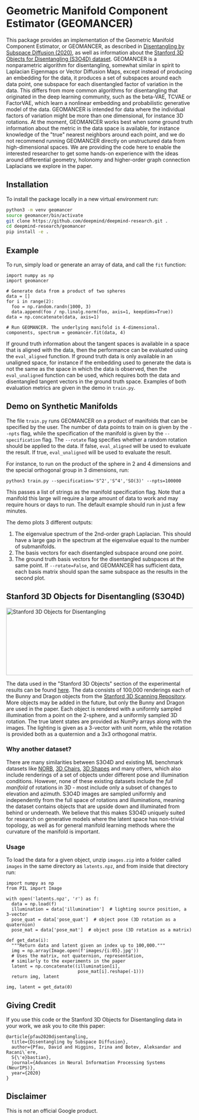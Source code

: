 # Geometric Manifold Component Estimator (GEOMANCER)

This package provides an implementation of the Geometric Manifold Component
Estimator, or GEOMANCER, as described in [Disentangling by Subspace Diffusion
(2020)](https://arxiv.org/abs/2006.12982), as well as information about the
[Stanford 3D Objects for Disentangling (S3O4D) dataset](https://console.cloud.google.com/storage/browser/dm_s3o4d).
GEOMANCER is a nonparametric algorithm for disentangling, somewhat similar in
spirit to Laplacian Eigenmaps or Vector Diffusion Maps, except instead of
producing an embedding for the data, it produces a set of subspaces around each
data point, one subspace for each disentangled factor of variation in the data.
This differs from more common algorithms for disentangling that originated in
the deep learning community, such as the beta-VAE, TCVAE or FactorVAE, which
learn a nonlinear embedding and probabilistic generative model of the data.
GEOMANCER is intended for data where the individual factors of variation might
be more than one dimensional, for instance 3D rotations. At the moment,
GEOMANCER works best when some ground truth information about the metric in the
data space is available, for instance knowledge of the "true" nearest neighbors
around each point, and we do not recommend running GEOMANCER directly on
unstructured data from high-dimensional spaces. We are providing the code here
to enable the interested researcher to get some hands-on experience with the
ideas around differential geometry, holonomy and higher-order graph connection
Laplacians we explore in the paper.


## Installation

To install the package locally in a new virtual environment run:
```bash
python3 -m venv geomancer
source geomancer/bin/activate
git clone https://github.com/deepmind/deepmind-research.git .
cd deepmind-research/geomancer
pip install -e .
```

## Example

To run, simply load or generate an array of data, and call the `fit` function:

```
import numpy as np
import geomancer

# Generate data from a product of two spheres
data = []
for i in range(2):
  foo = np.random.randn(1000, 3)
  data.append(foo / np.linalg.norm(foo, axis=1, keepdims=True))
data = np.concatenate(data, axis=1)

# Run GEOMANCER. The underlying manifold is 4-dimensional.
components, spectrum = geomancer.fit(data, 4)
```

If ground truth information about the tangent spaces is available in a space
that is aligned with the data, then the performance can be evaluated using the
`eval_aligned` function. If ground truth data is only available in an unaligned
space, for instance if the embedding used to generate the data is not the same
as the space in which the data is observed, then the `eval_unaligned` function
can be used, which requires both the data and disentangled tangent vectors in
the ground truth space. Examples of both evaluation metrics are given in the
demo in `train.py`.


## Demo on Synthetic Manifolds

The file `train.py` runs GEOMANCER on a product of manifolds that can be
specified by the user. The number of data points to train on is given by the
`--npts` flag, while the specification of the manifold is given by the
`--specification` flag. The `--rotate` flag specifies whether a random rotation
should be applied to the data. If false, `eval_aligned` will be used to evaluate
the result. If true, `eval_unaligned` will be used to evaluate the result.

For instance, to run on the product of the sphere in 2 and 4 dimensions and the
special orthogonal group in 3 dimensions, run:

```
python3 train.py --specification='S^2','S^4','SO(3)' --npts=100000
```

This passes a list of strings as the manifold specification flag. Note that a
manifold this large will require a large amount of data to work and may require
hours or days to run. The default example should run in just a few minutes.

The demo plots 3 different outputs:
1. The eigenvalue spectrum of the 2nd-order graph Laplacian. This should have
a large gap in the spectrum at the eigenvalue equal to the number of
submanifolds.
2. The basis vectors for each disentangled subspace around one point.
3. The ground truth basis vectors for the disentangled subspaces at the same
point. If `--rotate=False`, and GEOMANCER has sufficient data, each basis matrix
should span the same subspace as the results in the second plot.

## Stanford 3D Objects for Disentangling (S3O4D)

<img src="s304d.png" alt="Stanford 3D Objects for Disentangling"
     width="1076" height="182" />

The data used in the "Stanford 3D Objects" section of the experimental results
can be found [here](https://console.cloud.google.com/storage/browser/dm_s3o4d).
The data consists of 100,000 renderings each of the Bunny and Dragon objects
from the [Stanford 3D Scanning Repository](http://graphics.stanford.edu/data/3Dscanrep/).
More objects may be added in the future, but only the Bunny and Dragon are used
in the paper. Each object is rendered with a uniformly sampled illumination from
a point on the 2-sphere, and a uniformly sampled 3D rotation. The true latent
states are provided as NumPy arrays along with the images. The lighting is given
as a 3-vector with unit norm, while the rotation is provided both as a
quaternion and a 3x3 orthogonal matrix.

### Why another dataset?

There are many similarities between S3O4D and existing ML benchmark datasets
like [NORB](https://cs.nyu.edu/~ylclab/data/norb-v1.0/),
[3D Chairs](https://github.com/mathieuaubry/seeing3Dchairs),
[3D Shapes](https://github.com/deepmind/3d-shapes) and many others, which also
include renderings of a set of objects under different pose and illumination
conditions. However, none of these existing datasets include the *full manifold*
of rotations in 3D - most include only a subset of changes to elevation and
azimuth. S3O4D images are sampled uniformly and independently from the full
space of rotations and illuminations, meaning the dataset contains objects that
are upside down and illuminated from behind or underneath. We believe that this
makes S3O4D uniquely suited for research on generative models where the latent
space has non-trivial topology, as well as for general manifold learning
methods where the curvature of the manifold is important.

### Usage

To load the data for a given object, unzip `images.zip` into a folder called
`images` in the same directory as `latents.npz`, and from inside that
directory run:

```
import numpy as np
from PIL import Image

with open('latents.npz', 'r') as f:
  data = np.load(f)
  illumination = data['illumination']  # lighting source position, a 3-vector
  pose_quat = data['pose_quat']  # object pose (3D rotation as a quaternion)
  pose_mat = data['pose_mat']  # object pose (3D rotation as a matrix)

def get_data(i):
  """Return data and latent given an index up to 100,000."""
  img = np.array(Image.open(f'images/{i:05}.jpg'))
  # Uses the matrix, not quaternion, representation,
  # similarly to the experiments in the paper
  latent = np.concatenate((illumination[i],
                           pose_mat[i].reshape(-1)))
  return img, latent

img, latent = get_data(0)
```

## Giving Credit

If you use this code or the Stanford 3D Objects for Disentangling data in your
work, we ask you to cite this paper:

```
@article{pfau2020disentangling,
  title={Disentangling by Subspace Diffusion},
  author={Pfau, David and Higgins, Irina and Botev, Aleksandar and Racani\`ere,
  S{\'e}bastian},
  journal={Advances in Neural Information Processing Systems (NeurIPS)},
  year={2020}
}
```

## Disclaimer

This is not an official Google product.
